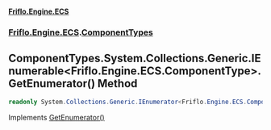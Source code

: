 #### [Friflo.Engine.ECS](index.md#'index')
### [Friflo.Engine.ECS](Friflo.Engine.ECS.md#'Friflo.Engine.ECS').[ComponentTypes](ComponentTypes.md#'Friflo.Engine.ECS.ComponentTypes')

## ComponentTypes.System.Collections.Generic.IEnumerable<Friflo.Engine.ECS.ComponentType>.GetEnumerator() Method

```csharp
readonly System.Collections.Generic.IEnumerator<Friflo.Engine.ECS.ComponentType> System.Collections.Generic.IEnumerable<Friflo.Engine.ECS.ComponentType>.GetEnumerator();
```

Implements [GetEnumerator()](https://docs.microsoft.com/en-us/dotnet/api/System.Collections.Generic.IEnumerable-1.GetEnumerator#'System.Collections.Generic.IEnumerable`1.GetEnumerator')